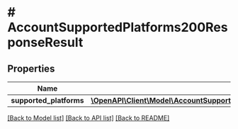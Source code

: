 # # AccountSupportedPlatforms200ResponseResult

## Properties

Name | Type | Description | Notes
------------ | ------------- | ------------- | -------------
**supported_platforms** | [**\OpenAPI\Client\Model\AccountSupportedPlatforms200ResponseResultSupportedPlatformsInner[]**](AccountSupportedPlatforms200ResponseResultSupportedPlatformsInner.md) |  | [optional]

[[Back to Model list]](../../README.md#models) [[Back to API list]](../../README.md#endpoints) [[Back to README]](../../README.md)
